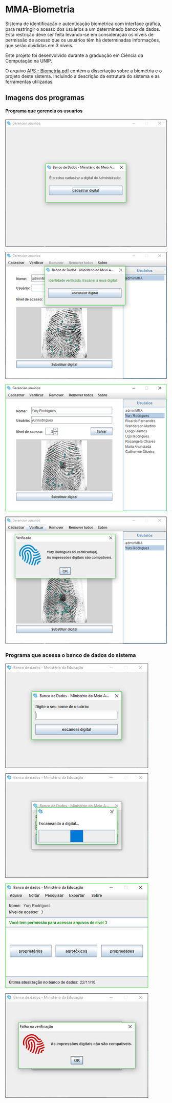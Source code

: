 # MMA-Biometria
Sistema de identificação e autenticação biométrica com interface gráfica, para restringir o acesso dos usuários a um determinado banco de dados. Esta restrição deve ser feita levando-se em consideração os níveis de permissão de acesso que os usuários têm há determinadas informações, que serão divididas em 3 níveis.

Este projeto foi desenvolvido durante a graduação em Ciência da Computação na UNIP.

O arquivo [APS - Biometria.pdf](https://github.com/yuryrodrigues/MMA-Biometria/blob/master/APS%20-%20Biometria.pdf) contém a dissertação sobre a biométria e o projeto deste sistema. Incluindo a descrição da estrutura do sistema e as ferramentas utilizadas.

Imagens dos programas
-------------------

#### Programa que gerencia os usuarios ####
![Screenshot](img/01.png)

![Screenshot](img/08.png)

![Screenshot](img/25.png)

![Screenshot](img/24.png)


### Programa que acessa o banco de dados do sistema ###

![Screenshot](img/17.png)

![Screenshot](img/20.png)

![Screenshot](img/21.png)

![Screenshot](img/27.png)
